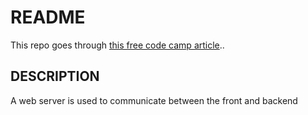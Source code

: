 # README
  This repo goes through [this free code camp article](https://www.freecodecamp.org/news/how-i-set-up-a-real-world-project-with-go-and-vue/)..

## DESCRIPTION
A web server is used to communicate between the front and backend